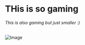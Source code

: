 # THis is so gaming
###### This is also gaming but just smaller :)

![Image](https://s.brightspace.com/course-images/images/b9434840-7190-4688-8810-7c3eb8a12202/banner-wide-low-density-max-size.jpg)
